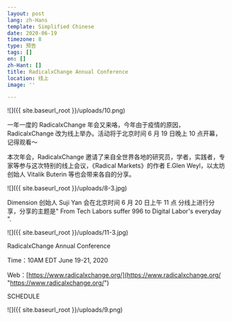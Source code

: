 ```yaml
---
layout: post
lang: zh-Hans
template: Simplified Chinese
date: 2020-06-19
timezone: 8
type: 预告
tags: []
en: []
zh-Hant: []
title: RadicalxChange Annual Conference
location: 线上
image: ''

---
```

![]({{ site.baseurl_root }}/uploads/10.png)

一年一度的 RadicalxChange 年会又来咯，今年由于疫情的原因，RadicalxChange 改为线上举办。活动将于北京时间 6 月 19 日晚上 10 点开幕，记得观看～

本次年会，RadicalxChange 邀请了来自全世界各地的研究员，学者，实践者，专家等参与这次特别的线上会议，《Radical Markets》的作者 E.Glen Weyl，以太坊创始人 Vitalik Buterin 等也会带来各自的分享。

![]({{ site.baseurl_root }}/uploads/8-3.jpg)

Dimension 创始人 Suji Yan 会在北京时间 6 月 20 日上午 11 点 分线上进行分享，分享的主题是" From Tech Labors suffer 996 to Digital Labor's everyday ".

![]({{ site.baseurl_root }}/uploads/11-3.jpg)

RadicalxChange Annual Conference

Time：10AM EDT June 19-21, 2020

Web：[https://www.radicalxchange.org/](https://www.radicalxchange.org/ "https://www.radicalxchange.org/")

SCHEDULE

![]({{ site.baseurl_root }}/uploads/9.png)
